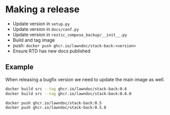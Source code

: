 # Making a release

- Update version in `setup.py`
- Update version in `docs/conf.py`
- Update version in `restic_compose_backup/__init__.py`
- Build and tag image
- push: `docker push ghcr.io/lawndoc/stack-back:<version>`
- Ensure RTD has new docs published

## Example

When releasing a bugfix version we need to update the
main image as well.

```bash
docker build src --tag ghcr.io/lawndoc/stack-back:0.6
docker build src --tag ghcr.io/lawndoc/stack-back:0.6.0

docker push ghcr.io/lawndoc/stack-back:0.5
docker push ghcr.io/lawndoc/stack-back:0.5.0
```
